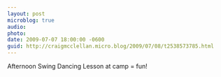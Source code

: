```yaml
---
layout: post
microblog: true
audio: 
photo: 
date: 2009-07-07 18:00:00 -0600
guid: http://craigmcclellan.micro.blog/2009/07/08/t2538573785.html
---
```

Afternoon Swing Dancing Lesson at camp = fun!
